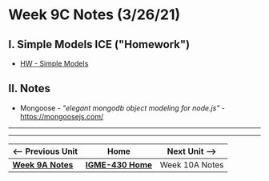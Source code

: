 # Week 9C Notes (3/26/21)

## I. Simple Models ICE ("Homework")

- [HW - Simple Models](../hw-notes/HW-simple-models-HW.md)

## II. Notes

- Mongoose - *"elegant mongodb object modeling for node.js"* - https://mongoosejs.com/

<hr><hr>

| <-- Previous Unit | Home | Next Unit -->
| --- | --- | --- 
| [**Week 9A Notes**](9A.md)   |  [**IGME-430 Home**](../README.md) | Week 10A Notes
